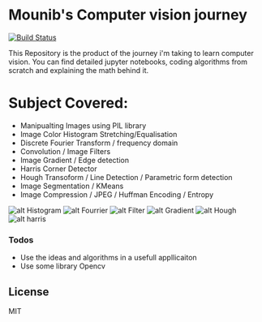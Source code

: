 # Mounib's Computer vision journey

[![Build Status](https://travis-ci.org/joemccann/dillinger.svg?branch=master)](https://travis-ci.org/joemccann/dillinger)

This Repository is the product of the journey i'm taking to learn computer vision.
You can find detailed jupyter notebooks, coding algorithms from scratch and explaining the math behind it.

# Subject Covered: 
  - Manipualting Images using PIL library
  - Image Color Histogram Stretching/Equalisation
  - Discrete Fourier Transform / frequency domain
  - Convolution / Image Filters 
  - Image Gradient / Edge detection
  - Harris Corner Detector
  - Hough Transoform / Line Detection / Parametric form detection
  - Image Segmentation / KMeans
  - Image Compression / JPEG / Huffman Encoding / Entropy

![alt Histogram](images/hist.jpg)
![alt Fourrier](images/fourrier.jpg)
![alt Filter](images/filter.jpg)
![alt Gradient](images/gradient.jpg)
![alt Hough](images/hough.jpg)
![alt harris](images/harris.jpg)

### Todos

 - Use the ideas and algorithms in a usefull appllicaiton
 - Use some library Opencv

License
----
MIT



